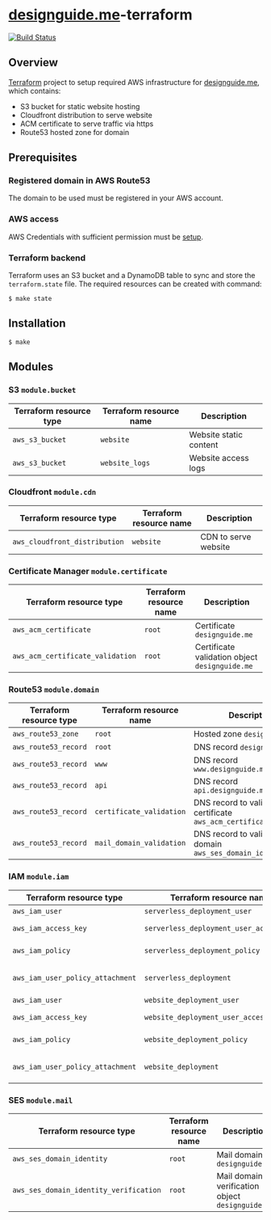 # [designguide.me](https://designguide.me)-terraform
[![Build Status](https://travis-ci.org/pkissling/designguide.me-terraform.svg?branch=master)](https://travis-ci.org/pkissling/designguide.me-terraform)

## Overview
[Terraform](https://www.terraform.io/) project to setup required AWS infrastructure for [designguide.me](https://designguide.me), which contains:
- S3 bucket for static website hosting
- Cloudfront distribution to serve website
- ACM certificate to serve traffic via https
- Route53 hosted zone for domain

## Prerequisites

### Registered domain in AWS Route53

  The domain to be used must be registered in your AWS account.

### AWS access

  AWS Credentials with sufficient permission must be [setup](https://www.terraform.io/docs/providers/aws/index.html#authentication).

### Terraform backend

  Terraform uses an S3 bucket and a DynamoDB table to sync and store the `terraform.state` file. The required resources can be created with command:

  ```
  $ make state
  ```

## Installation

  ```
  $ make
  ```

## Modules

### S3 `module.bucket`

| Terraform resource type | Terraform resource name | Description            |
| ----------------------- | ----------------------- | ---------------------- |
| `aws_s3_bucket`         | `website`               | Website static content |
| `aws_s3_bucket`         | `website_logs`          | Website access logs    |

### Cloudfront `module.cdn`

| Terraform resource type       | Terraform resource name | Description          |
| ----------------------------- | ----------------------- | -------------------- |
| `aws_cloudfront_distribution` | `website`               | CDN to serve website |

### Certificate Manager `module.certificate`

| Terraform resource type          | Terraform resource name | Description                                    |
| -------------------------------- | ----------------------- | ---------------------------------------------- |
| `aws_acm_certificate`            | `root`                  | Certificate `designguide.me`                   |
| `aws_acm_certificate_validation` | `root`                  | Certificate validation object `designguide.me` |

### Route53 `module.domain`

| Terraform resource type | Terraform resource name  | Description                                                        |
| ----------------------- | ------------------------ | ------------------------------------------------------------------ |
| `aws_route53_zone`      | `root`                   | Hosted zone `designguide.me`                                       |
| `aws_route53_record`    | `root`                   | DNS record `designguide.me`                                        |
| `aws_route53_record`    | `www`                    | DNS record `www.designguide.me`                                    |
| `aws_route53_record`    | `api`                    | DNS record `api.designguide.me`                                    |
| `aws_route53_record`    | `certificate_validation` | DNS record to validate certificate `aws_acm_certificate.root`      |
| `aws_route53_record`    | `mail_domain_validation` | DNS record to validate email domain `aws_ses_domain_identity.root` |

### IAM `module.iam`

| Terraform resource type          | Terraform resource name                 | Description                                                                                           |
| -------------------------------- | --------------------------------------- | ----------------------------------------------------------------------------------------------------- |
| `aws_iam_user`                   | `serverless_deployment_user`            | IAM user to deploy [Serverless](https://github.com/pkissling/designguide.me-serverless) via Travis CI |
| `aws_iam_access_key`             | `serverless_deployment_user_access_key` | Access key for programmatic access for `aws_iam_user.serverless_deployment_user`                      |
| `aws_iam_policy`                 | `serverless_deployment_policy`          | IAM policy to deploy all required Serverless components                                               |
| `aws_iam_user_policy_attachment` | `serverless_deployment`                 | Attach `aws_iam_policy.serverless_deployment_policy` to `aws_iam_user.serverless_deployment_user`     |
| `aws_iam_user`                   | `website_deployment_user`               | IAM user to deploy [SPA](https://github.com/pkissling/designguide.me-vue) via Travis CI               |
| `aws_iam_access_key`             | `website_deployment_user_access_key`    | Access key for programmatic access for `aws_iam_user.website_deployment_user`                         |
| `aws_iam_policy`                 | `website_deployment_policy`             | IAM policy to deploy to `module.bucket.website` and invalidate `module.cdn.website`                   |
| `aws_iam_user_policy_attachment` | `website_deployment`                    | Attach `aws_iam_policy.website_deployment_policy` to `aws_iam_user.website_deployment_user`           |

### SES `module.mail`

| Terraform resource type                | Terraform resource name | Description                                      |
| -------------------------------------- | ----------------------- | ------------------------------------------------ |
| `aws_ses_domain_identity`              | `root`                  | Mail domain `designguide.me`                     |
| `aws_ses_domain_identity_verification` | `root`                  | Mail domain verification object `designguide.me` |
